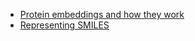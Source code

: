
- [Protein embeddings and how they work](https://colab.research.google.com/github/lbugnon/foundation_models_bioinfo/blob/main/1_protein_embeddings_how_they_work.ipynb) 
- [Representing SMILES](https://colab.research.google.com/github/lbugnon/foundation_models_bioinfo/blob/main/2_smile_encoding.ipynb) 
